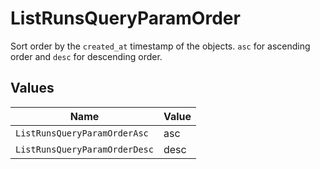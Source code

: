 # ListRunsQueryParamOrder

Sort order by the `created_at` timestamp of the objects. `asc` for ascending order and `desc` for descending order.



## Values

| Name                          | Value                         |
| ----------------------------- | ----------------------------- |
| `ListRunsQueryParamOrderAsc`  | asc                           |
| `ListRunsQueryParamOrderDesc` | desc                          |